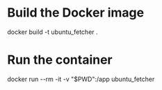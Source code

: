 # Build the Docker image
docker build -t ubuntu_fetcher .

# Run the container
docker run --rm -it -v "$PWD":/app ubuntu_fetcher
